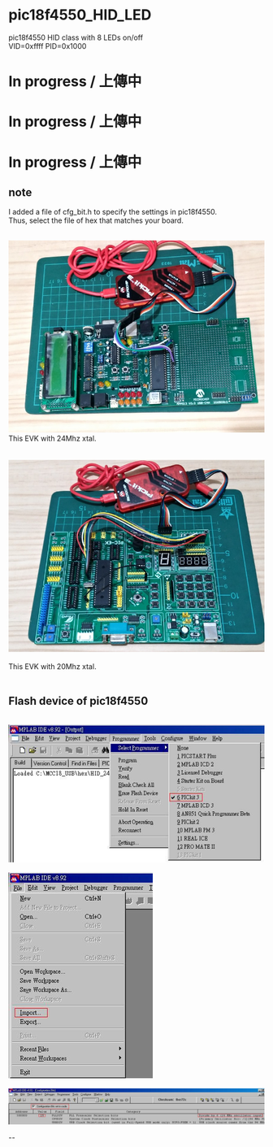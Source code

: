 # pic18f4550_HID_LED
pic18f4550 HID class with 8 LEDs on/off  
VID=0xffff
PID=0x1000

# In progress / 上傳中
# In progress / 上傳中
# In progress / 上傳中
## note
I added a file of cfg_bit.h to specify the settings in pic18f4550.  
Thus, select the file of hex that matches your board.  

<br>![pic](pic/a.jpg)
<br>
This EVK with 24Mhz xtal.  
<br>
<br>![pic](pic/b.jpg)<br>
<br>
This EVK with 20Mhz xtal.  
<br>

## Flash device of pic18f4550
<br>![pic](pic/pg24a.jpg)<br>
<br>![pic](pic/pg24b.jpg)<br>
<br>![pic](pic/pg24c.jpg)<br>



--
